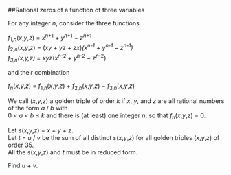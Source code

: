 ##Rational zeros of a function of three variables

For any integer <var>n</var>, consider the three functions

<var>f</var><sub>1,<var>n</var></sub>(<var>x</var>,<var>y</var>,<var>z</var>) = <var>x</var><sup><var>n</var>+1</sup> + <var>y</var><sup><var>n</var>+1</sup> &#x2212; <var>z</var><sup><var>n</var>+1</sup><br><var>f</var><sub>2,<var>n</var></sub>(<var>x</var>,<var>y</var>,<var>z</var>) = (<var>xy</var> + <var>yz</var> + <var>zx</var>)*(<var>x</var><sup><var>n</var>-1</sup> + <var>y</var><sup><var>n</var>-1</sup> &#x2212; <var>z</var><sup><var>n</var>-1</sup>)<br><var>f</var><sub>3,<var>n</var></sub>(<var>x</var>,<var>y</var>,<var>z</var>) = <var>xyz</var>*(<var>x</var><sup><var>n</var>-2</sup> + <var>y</var><sup><var>n</var>-2</sup> &#x2212; <var>z</var><sup><var>n</var>-2</sup>)

and their combination

<var>f</var><sub><var>n</var></sub>(<var>x</var>,<var>y</var>,<var>z</var>) = <var>f</var><sub>1,<var>n</var></sub>(<var>x</var>,<var>y</var>,<var>z</var>) + <var>f</var><sub>2,<var>n</var></sub>(<var>x</var>,<var>y</var>,<var>z</var>) &#x2212; <var>f</var><sub>3,<var>n</var></sub>(<var>x</var>,<var>y</var>,<var>z</var>)

We call (<var>x</var>,<var>y</var>,<var>z</var>) a golden triple of order <var>k</var> if <var>x</var>, <var>y</var>, and <var>z</var> are all rational numbers of the form <var>a</var> / <var>b</var> with<br>
0 &lt; <var>a</var> &lt; <var>b</var> &#x2264; <var>k</var> and there is (at least) one integer <var>n</var>, so that <var>f</var><sub><var>n</var></sub>(<var>x</var>,<var>y</var>,<var>z</var>) = 0.

Let <var>s</var>(<var>x</var>,<var>y</var>,<var>z</var>) = <var>x</var> + <var>y</var> + <var>z</var>.<br>
Let <var>t</var> = <var>u</var> / <var>v</var> be the sum of all distinct <var>s</var>(<var>x</var>,<var>y</var>,<var>z</var>) for all golden triples (<var>x</var>,<var>y</var>,<var>z</var>) of order 35.<br> All the <var>s</var>(<var>x</var>,<var>y</var>,<var>z</var>) and <var>t</var>  must be in reduced form.

Find <var>u</var> + <var>v</var>.
